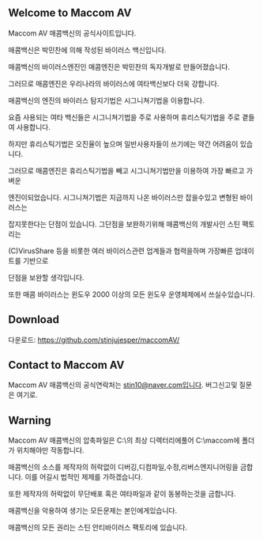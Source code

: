 ## Welcome to Maccom AV
Maccom AV 매콤백신의 공식사이트입니다.

매콤백신은 박민찬에 의해 작성된 바이러스 백신입니다.

매콤백신의 바이러스엔진인 매콤엔진은 박민찬의 독자개발로 만들어졌습니다.

그러므로 매콤엔진은 우리나라의 바이러스에 여타백신보다 더욱 강합니다.

매콤백신의 엔진의 바이러스 탐지기법은 시그니쳐기법을 이용합니다.

요즘 사용되는 여타 백신들은 시그니쳐기법을 주로 사용하며 휴리스틱기법을 주로 곁들여 사용합니다.

하지만 휴리스틱기법은 오진율이 높으며 일반사용자들이 쓰기에는 약간 어려움이 있습니다.

그러므로 매콤엔진은 휴리스틱기법을 빼고 시그니쳐기법만을 이용하여 가장 빠르고 가벼운

엔진이되었습니다. 시그니쳐기법은 지금까지 나온 바이러스만 잡을수있고 변형된 바이러스는

잡지못한다는 단점이 있습니다. 그단점을 보완하기위해 매콤백신의 개발사인 스틴  팩토리는 

(C)VirusShare 등을 비롯한 여러 바이러스관련 업계들과 협력을하며 가장빠른 업데이트를 기반으로

단점을 보완할 생각입니다.

또한 매콤 바이러스는 윈도우 2000 이상의 모든 윈도우 운영체제에서 쓰실수있습니다.

## Download
다운로드:
https://github.com/stinjujesper/maccomAV/

## Contact to Maccom AV
Maccom AV 매콤백신의 공식연락처는 stin10@naver.com입니다. 버그신고및 질문은 여기로. 

## Warning
Maccom AV 매콤백신의 압축파일은 C:\의 최상 디렉터리에풀어 C:\maccom에 폴더가 위치해야만 작동합니다.

매콤백신의 소스를 제작자의 허락없이 디버깅,디컴파일,수정,리버스엔지니어링을 금합니다.
이를 어길시 법적인 제제를 가하겠습니다.

또한 제작자의 허락없이 무단배포 혹은 여타파일과 같이 동봉하는것을 금합니다.

매콤백신을 악용하여 생기는 모든문제는 본인에게있습니다.

매콤백신의 모든 권리는 스틴 안티바이러스 팩토리에 있습니다.

